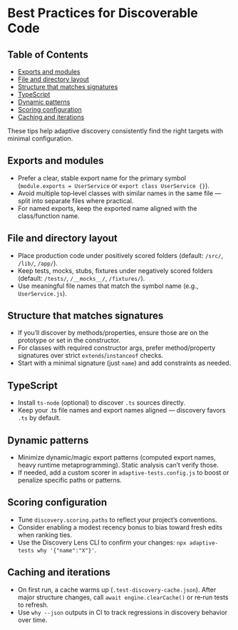 # Best Practices for Discoverable Code

## Table of Contents

- [Exports and modules](#exports-and-modules)
- [File and directory layout](#file-and-directory-layout)
- [Structure that matches signatures](#structure-that-matches-signatures)
- [TypeScript](#typescript)
- [Dynamic patterns](#dynamic-patterns)
- [Scoring configuration](#scoring-configuration)
- [Caching and iterations](#caching-and-iterations)

These tips help adaptive discovery consistently find the right targets with
minimal configuration.

## Exports and modules

- Prefer a clear, stable export name for the primary symbol (`module.exports = UserService` or `export class UserService {}`).
- Avoid multiple top‑level classes with similar names in the same file — split into separate files where practical.
- For named exports, keep the exported name aligned with the class/function name.

## File and directory layout

- Place production code under positively scored folders (default: `/src/`, `/lib/`, `/app/`).
- Keep tests, mocks, stubs, fixtures under negatively scored folders (default: `/tests/`, `/__mocks__/`, `/fixtures/`).
- Use meaningful file names that match the symbol name (e.g., `UserService.js`).

## Structure that matches signatures

- If you’ll discover by methods/properties, ensure those are on the prototype or set in the constructor.
- For classes with required constructor args, prefer method/property signatures over strict `extends`/`instanceof` checks.
- Start with a minimal signature (just `name`) and add constraints as needed.

## TypeScript

- Install `ts-node` (optional) to discover `.ts` sources directly.
- Keep your .ts file names and export names aligned — discovery favors `.ts` by default.

## Dynamic patterns

- Minimize dynamic/magic export patterns (computed export names, heavy runtime metaprogramming). Static analysis can’t verify those.
- If needed, add a custom scorer in `adaptive-tests.config.js` to boost or penalize specific paths or patterns.

## Scoring configuration

- Tune `discovery.scoring.paths` to reflect your project’s conventions.
- Consider enabling a modest recency bonus to bias toward fresh edits when ranking ties.
- Use the Discovery Lens CLI to confirm your changes: `npx adaptive-tests why '{"name":"X"}'`.

## Caching and iterations

- On first run, a cache warms up (`.test-discovery-cache.json`). After major structure changes, call `await engine.clearCache()` or re‑run tests to refresh.
- Use `why --json` outputs in CI to track regressions in discovery behavior over time.
